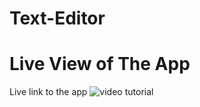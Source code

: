# Text-Editor


# Live View of The App
Live link to the app ![video tutorial](https://github.com/ninobrown585/Text-Editor)